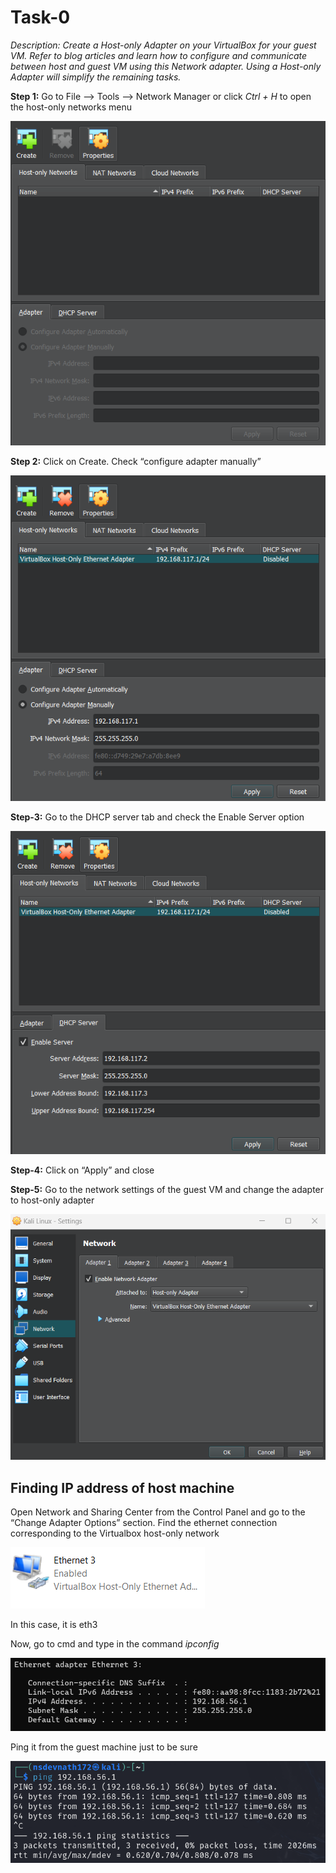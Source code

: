 # Task-0

*Description: Create a Host-only Adapter on your VirtualBox for your guest VM. Refer to blog articles and learn how to configure and communicate between host and guest VM using this Network adapter. Using a Host-only Adapter will simplify the remaining tasks.*

**Step 1:** Go to File —> Tools —> Network Manager or click *Ctrl + H* to open the host-only networks menu

![Untitled](Task-0%208bfffa53c9d74ca180b1be93a8451ea4/Untitled.png)

**Step 2:** Click on Create. Check “configure adapter manually”

![Untitled](Task-0%208bfffa53c9d74ca180b1be93a8451ea4/Untitled%201.png)

**Step-3:** Go to the DHCP server tab and check the Enable Server option

![Untitled](Task-0%208bfffa53c9d74ca180b1be93a8451ea4/Untitled%202.png)

**Step-4:** Click on “Apply” and close

**Step-5:** Go to the network settings of the guest VM and change the adapter to host-only adapter

![Untitled](Task-0%208bfffa53c9d74ca180b1be93a8451ea4/Untitled%203.png)

## Finding IP address of host machine

Open Network and Sharing Center from the Control Panel and go to the “Change Adapter Options” section. Find the ethernet connection corresponding to the Virtualbox host-only network

![Untitled](Task-0%208bfffa53c9d74ca180b1be93a8451ea4/Untitled%204.png)

In this case, it is eth3

Now, go to cmd and type in the command *ipconfig*

![Untitled](Task-0%208bfffa53c9d74ca180b1be93a8451ea4/Untitled%205.png)

Ping it from the guest machine just to be sure

![Untitled](Task-0%208bfffa53c9d74ca180b1be93a8451ea4/Untitled%206.png)